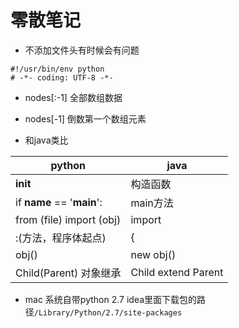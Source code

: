 # 零散笔记
+ 不添加文件头有时候会有问题

```
#!/usr/bin/env python
# -*- coding: UTF-8 -*-
``` 
+ nodes[:-1] 全部数组数据
+ nodes[-1] 倒数第一个数组元素

+ 和java类比

python | java
--- | ---
__init__ | 构造函数
if __name__ == '__main__':| main方法
from (file) import (obj) | import
:(方法，程序体起点) | {
obj() | new obj()
Child(Parent) 对象继承|Child extend Parent

+ mac 系统自带python 2.7 
  idea里面下载包的路径`/Library/Python/2.7/site-packages`
        